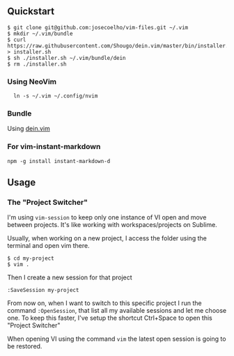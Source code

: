 

## Quickstart

```
$ git clone git@github.com:josecoelho/vim-files.git ~/.vim
$ mkdir ~/.vim/bundle
$ curl https://raw.githubusercontent.com/Shougo/dein.vim/master/bin/installer.sh > installer.sh
$ sh ./installer.sh ~/.vim/bundle/dein
$ rm ./installer.sh
```

### Using NeoVim

```
  ln -s ~/.vim ~/.config/nvim
```

### Bundle

Using [dein.vim](https://github.com/Shougo/dein.vim)

### For vim-instant-markdown

```
npm -g install instant-markdown-d
```

## Usage

### The "Project Switcher"

I'm using `vim-session` to keep only one instance of VI open and move between projects. 
It's like working with workspaces/projects on Sublime.

Usually, when working on a new project, I access the folder using the terminal and open vim there.

```
$ cd my-project
$ vim .
```

Then I create a new session for that project

```vim
:SaveSession my-project
```

From now on, when I want to switch to this specific project I run 
the command `:OpenSession`, that list all my available sessions and let me choose one.
To keep this faster, I've setup the shortcut Ctrl+Space to open this "Project Switcher"

When opening VI using the command `vim` the latest open session is going to be restored.
